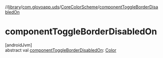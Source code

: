 //[library](../../../index.md)/[com.glovoapp.uds](../index.md)/[CoreColorScheme](index.md)/[componentToggleBorderDisabledOn](component-toggle-border-disabled-on.md)

# componentToggleBorderDisabledOn

[androidJvm]\
abstract val [componentToggleBorderDisabledOn](component-toggle-border-disabled-on.md): [Color](https://developer.android.com/reference/kotlin/androidx/compose/ui/graphics/Color.html)
